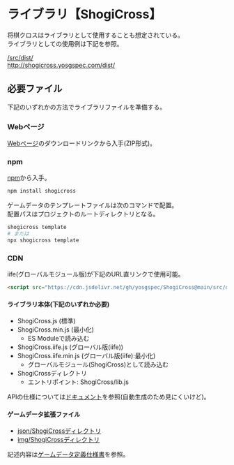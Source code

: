 # ライブラリ【ShogiCross】
将棋クロスはライブラリとして使用することも想定されている。  
ライブラリとしての使用例は下記を参照。

[/src/dist/](/src/dist/)  
http://shogicross.yosgspec.com/dist/  

## 必要ファイル
下記のいずれかの方法でライブラリファイルを準備する。

### Webページ
[Webページ](http://shogicross.yosgspec.com/)のダウンロードリンクから入手(ZIP形式)。  

### npm
[npm](https://www.npmjs.com/package/shogicross)から入手。
```sh
npm install shogicross
```
ゲームデータのテンプレートファイルは次のコマンドで配置。  
配置パスはプロジェクトのルートディレクトリとなる。
```sh
shogicross template
# または
npx shogicross template
```

### CDN
iife(グローバルモジュール版)が下記のURL直リンクで使用可能。
```html
<script src="https://cdn.jsdelivr.net/gh/yosgspec/ShogiCross@main/src/dist/ShogiCross.iife.min.js"></script>
```

#### ライブラリ本体(下記のいずれか必要)
* ShogiCross.js (標準)
* ShogiCross.min.js (最小化)
  * ES Moduleで読み込む
* ShogiCross.iife.js (グローバル版(iife))
* ShogiCross.iife.min.js (グローバル版(iife):最小化)
  * グローバルモジュール(ShogiCross)として読み込む
* ShogiCrossディレクトリ
  * エントリポイント: ShogiCross/lib.js

APIの仕様については[ドキュメント](http://shogicross.yosgspec.comdoc/api/)を参照(自動生成のため見にくいけど)。

#### ゲームデータ拡張ファイル
* [json/ShogiCrossディレクトリ](src/img)
* [img/ShogiCrossディレクトリ](src/json)

記述内容は[ゲームデータ定義仕様書](/doc/json/README.md)を参照。
